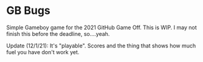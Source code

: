 # GB Bugs
Simple Gameboy game for the 2021 GitHub Game Off.
This is WIP. I may not finish this before the deadline, so....yeah.

Update (12/1/21):
It's "playable". Scores and the thing that shows how much fuel you have don't work yet.

